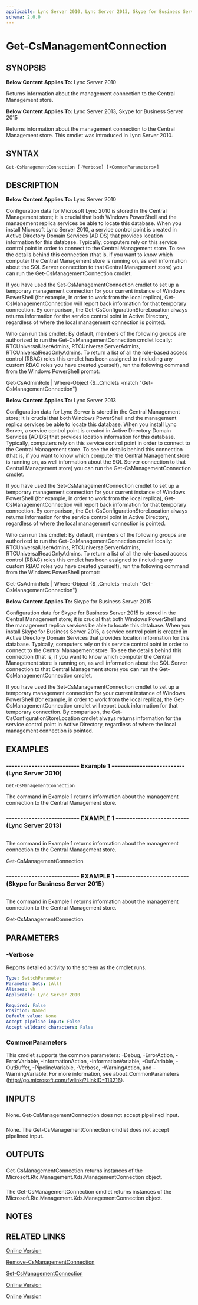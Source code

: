 ```yaml
---
applicable: Lync Server 2010, Lync Server 2013, Skype for Business Server 2015
schema: 2.0.0
---
```


# Get-CsManagementConnection

## SYNOPSIS
**Below Content Applies To:** Lync Server 2010

Returns information about the management connection to the Central Management store.

**Below Content Applies To:** Lync Server 2013, Skype for Business Server 2015

Returns information about the management connection to the Central Management store.
This cmdlet was introduced in Lync Server 2010.



## SYNTAX

```
Get-CsManagementConnection [-Verbose] [<CommonParameters>]
```

## DESCRIPTION
**Below Content Applies To:** Lync Server 2010

Configuration data for Microsoft Lync 2010 is stored in the Central Management store; it is crucial that both Windows PowerShell and the management replica services be able to locate this database.
When you install Microsoft Lync Server 2010, a service control point is created in Active Directory Domain Services (AD DS) that provides location information for this database.
Typically, computers rely on this service control point in order to connect to the Central Management store.
To see the details behind this connection (that is, if you want to know which computer the Central Management store is running on, as well information about the SQL Server connection to that Central Management store) you can run the Get-CsManagementConnection cmdlet.

If you have used the Set-CsManagementConnection cmdlet to set up a temporary management connection for your current instance of Windows PowerShell (for example, in order to work from the local replica), Get-CsManagementConnection will report back information for that temporary connection.
By comparison, the Get-CsConfigurationStoreLocation always returns information for the service control point in Active Directory, regardless of where the local management connection is pointed.

Who can run this cmdlet: By default, members of the following groups are authorized to run the Get-CsManagementConnection cmdlet locally: RTCUniversalUserAdmins, RTCUniversalServerAdmins, RTCUniversalReadOnlyAdmins.
To return a list of all the role-based access control (RBAC) roles this cmdlet has been assigned to (including any custom RBAC roles you have created yourself), run the following command from the Windows PowerShell prompt:

Get-CsAdminRole | Where-Object  {$_.Cmdlets -match "Get-CsManagementConnection"}

**Below Content Applies To:** Lync Server 2013

Configuration data for Lync Server is stored in the Central Management store; it is crucial that both Windows PowerShell and the management replica services be able to locate this database.
When you install Lync Server, a service control point is created in Active Directory Domain Services (AD DS) that provides location information for this database.
Typically, computers rely on this service control point in order to connect to the Central Management store.
To see the details behind this connection (that is, if you want to know which computer the Central Management store is running on, as well information about the SQL Server connection to that Central Management store) you can run the Get-CsManagementConnection cmdlet.

If you have used the Set-CsManagementConnection cmdlet to set up a temporary management connection for your current instance of Windows PowerShell (for example, in order to work from the local replica), Get-CsManagementConnection will report back information for that temporary connection.
By comparison, the Get-CsConfigurationStoreLocation always returns information for the service control point in Active Directory, regardless of where the local management connection is pointed.

Who can run this cmdlet: By default, members of the following groups are authorized to run the Get-CsManagementConnection cmdlet locally: RTCUniversalUserAdmins, RTCUniversalServerAdmins, RTCUniversalReadOnlyAdmins.
To return a list of all the role-based access control (RBAC) roles this cmdlet has been assigned to (including any custom RBAC roles you have created yourself), run the following command from the Windows PowerShell prompt:

Get-CsAdminRole | Where-Object {$_.Cmdlets -match "Get-CsManagementConnection"}

**Below Content Applies To:** Skype for Business Server 2015

Configuration data for Skype for Business Server 2015 is stored in the Central Management store; it is crucial that both Windows PowerShell and the management replica services be able to locate this database.
When you install Skype for Business Server 2015, a service control point is created in Active Directory Domain Services that provides location information for this database.
Typically, computers rely on this service control point in order to connect to the Central Management store.
To see the details behind this connection (that is, if you want to know which computer the Central Management store is running on, as well information about the SQL Server connection to that Central Management store) you can run the Get-CsManagementConnection cmdlet.

If you have used the Set-CsManagementConnection cmdlet to set up a temporary management connection for your current instance of Windows PowerShell (for example, in order to work from the local replica), the Get-CsManagementConnection cmdlet will report back information for that temporary connection.
By comparison, the Get-CsConfigurationStoreLocation cmdlet always returns information for the service control point in Active Directory, regardless of where the local management connection is pointed.



## EXAMPLES

### -------------------------- Example 1 -------------------------- (Lync Server 2010)
```
Get-CsManagementConnection
```

The command in Example 1 returns information about the management connection to the Central Management store.

### -------------------------- EXAMPLE 1 -------------------------- (Lync Server 2013)
```

```

The command in Example 1 returns information about the management connection to the Central Management store.

Get-CsManagementConnection

### -------------------------- EXAMPLE 1 -------------------------- (Skype for Business Server 2015)
```

```

The command in Example 1 returns information about the management connection to the Central Management store.

Get-CsManagementConnection

## PARAMETERS

### -Verbose
Reports detailed activity to the screen as the cmdlet runs.

```yaml
Type: SwitchParameter
Parameter Sets: (All)
Aliases: vb
Applicable: Lync Server 2010

Required: False
Position: Named
Default value: None
Accept pipeline input: False
Accept wildcard characters: False
```

### CommonParameters
This cmdlet supports the common parameters: -Debug, -ErrorAction, -ErrorVariable, -InformationAction, -InformationVariable, -OutVariable, -OutBuffer, -PipelineVariable, -Verbose, -WarningAction, and -WarningVariable. For more information, see about_CommonParameters (http://go.microsoft.com/fwlink/?LinkID=113216).

## INPUTS

###  
None.
Get-CsManagementConnection does not accept pipelined input.

###  
None.
The Get-CsManagementConnection cmdlet does not accept pipelined input.

## OUTPUTS

###  
Get-CsManagementConnection returns instances of the Microsoft.Rtc.Management.Xds.ManagementConnection object.

###  
The Get-CsManagementConnection cmdlet returns instances of the Microsoft.Rtc.Management.Xds.ManagementConnection object.

## NOTES

## RELATED LINKS

[Online Version](http://technet.microsoft.com/EN-US/library/b0e2377c-6aab-45d8-b71d-0d37c6f6dae3(OCS.14).aspx)

[Remove-CsManagementConnection]()

[Set-CsManagementConnection]()

[Online Version](http://technet.microsoft.com/EN-US/library/b0e2377c-6aab-45d8-b71d-0d37c6f6dae3(OCS.15).aspx)

[Online Version](http://technet.microsoft.com/EN-US/library/b0e2377c-6aab-45d8-b71d-0d37c6f6dae3(OCS.16).aspx)

